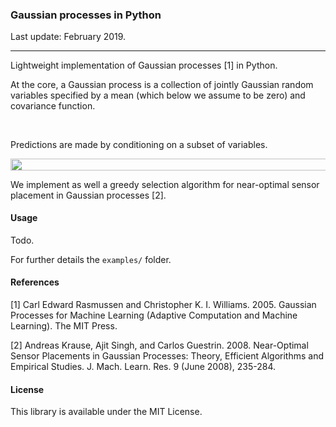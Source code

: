 ### Gaussian processes in Python

Last update: February 2019.

---

Lightweight implementation of Gaussian processes [1] in Python.

At the core, a Gaussian process is a collection of jointly Gaussian random variables specified by a mean (which below we assume to be zero) and covariance function.

<p align="center"><img src="svgs/50927beb4a6dc77c7356429e8b72204e.svg" align=middle width=294.63350235pt height=17.031940199999998pt/></p>

Predictions are made by conditioning on a subset of variables.

<p align="center"><img src="svgs/4b5b660767d05920b7df1d15686f169e.svg" align=middle width=802.3917957pt height=18.312383099999998pt/></p>

We implement as well a greedy selection algorithm for near-optimal sensor placement in Gaussian processes [2]. 

#### Usage

Todo.

For further details the `examples/` folder.

#### References

[1] Carl Edward Rasmussen and Christopher K. I. Williams. 2005. Gaussian Processes for Machine Learning (Adaptive Computation and Machine Learning). The MIT Press.

[2] Andreas Krause, Ajit Singh, and Carlos Guestrin. 2008. Near-Optimal Sensor Placements in Gaussian Processes: Theory, Efficient Algorithms and Empirical Studies. J. Mach. Learn. Res. 9 (June 2008), 235-284.

#### License

This library is available under the MIT License.
